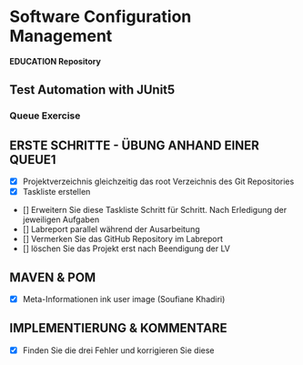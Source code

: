 # Software Configuration Management #

**EDUCATION Repository**

## Test Automation with JUnit5 ##

### Queue Exercise ###

## ERSTE SCHRITTE - ÜBUNG ANHAND EINER QUEUE1 ##

- [x] Projektverzeichnis gleichzeitig das root Verzeichnis des Git
Repositories
- [x] Taskliste erstellen 
- [] Erweitern Sie diese Taskliste Schritt für Schritt. Nach Erledigung der jeweiligen
Aufgaben
- [] Labreport parallel während der Ausarbeitung 
- [] Vermerken Sie das GitHub Repository im Labreport
- [] löschen Sie das Projekt erst nach Beendigung der LV
 ## MAVEN & POM ##
 - [x] Meta-Informationen ink user image (Soufiane Khadiri)
 ## IMPLEMENTIERUNG & KOMMENTARE ##
 - [x] Finden Sie die drei Fehler und korrigieren Sie diese
